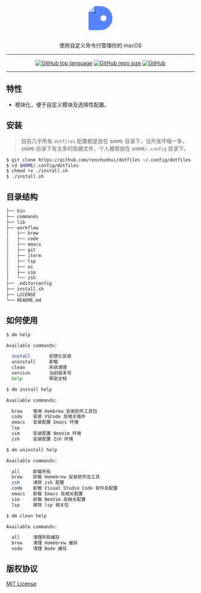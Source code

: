 <div align="center">
  <?xml version="1.0" encoding="UTF-8"?>
  <svg width="96px" height="96px" viewBox="0 0 96 96" version="1.1" xmlns="http://www.w3.org/2000/svg" xmlns:xlink="http://www.w3.org/1999/xlink">
      <g id="Pixel-2" stroke="none" stroke-width="1" fill="none" fill-rule="evenodd">
          <g id="编组" transform="translate(16.000000, 16.000000)">
              <path d="M32,0 C49.673112,0 64,14.326888 64,32 C64,49.4963809 49.9582171,63.7131276 32.5291785,63.9957129 L32,64 L4,64 C1.790861,64 2.705415e-16,62.209139 0,60 L0,16 L16,0 L32,0 Z M40,24 C35.581722,24 32,27.581722 32,32 C32,36.418278 35.581722,40 40,40 C44.418278,40 48,36.418278 48,32 C48,27.581722 44.418278,24 40,24 Z" id="形状结合" fill="#5685FF"></path>
              <polygon fill="#3558BE" points="8 8 16 0 20 20 0 16"></polygon>
              <polygon fill="#ADC7FF" points="8 8 16 0 16 16 0 16"></polygon>
          </g>
      </g>
  </svg>
  <p>使用自定义命令行管理你的 macOS</p>
</div>

- - -

<p align="center">
  <a href="https://github.com/RenChunhui/"><img alt="GitHub top language" src="https://img.shields.io/github/languages/top/renchunhui/dotfiles.svg"></a>
  <a href="https://github.com/RenChunhui/"><img alt="GitHub repo size" src="https://img.shields.io/github/repo-size/renchunhui/dotfiles"></a>
  <a href="./LICENSE"><img alt="GitHub" src="https://img.shields.io/github/license/renchunhui/dotfiles"></a>
</p>

- - -

特性
---
* 模块化，便于自定义模块及选择性配置。

安装
---

> 目前几乎所有 `dotfiles` 配置都是放在 `$HOME` 目录下，当开发环境一多，`$HOME` 目录下有太多的隐藏文件，个人推荐放在 `$HOME/.config` 目录下。

``` sh
$ git clone https://github.com/renchunhui/dotfiles ~/.config/dotfiles
$ cd $HOME/.config/dotfiles
$ chmod +x ./install.sh
$ ./install.sh
```

目录结构
---

``` bash
├── bin
├── commands
├── lib
├── workflow
│   ├── brew      
│   ├── code      
│   ├── emacs
│   ├── git
│   ├── iterm
│   ├── lsp
│   ├── os
│   ├── vim
│   └── zsh
├── .editorconfig
├── install.sh
├── LICENSE
└── README.md
```

如何使用
---

``` sh
$ dm help

Available commands:

  install       初使化安装
  uninstall     卸载
  clean         系统清理
  version       当前版本号
  help          帮助文档
```

``` sh
$ dm install help

Available commands:

  brew    使用 Hombrew 安装软件工具包
  code    安装 VSCode 及相关插件
  emacs   安装配置 Emacs 环境
  lsp
  vim     安装配置 NeoVim 环境
  zsh     安装配置 Zsh 环境
```

``` sh
$ dm uninstall help

Available commands:

  all     卸载所有
  brew    卸载 Homebrew 安装软件及工具
  zsh     清除 zsh 配置
  code    卸载 Visual Studio Code 软件及配置
  emacs   卸载 Emacs 及相关配置
  vim     卸载 NeoVim 及相关配置
  lsp     移除 lsp 相关包
```

``` sh
$ dm clean help

Available commands:

  all     清理所有缓存
  brew    清理 Homebrew 缓存
  node    清理 Node 缓存
```

版权协议
---

[MIT License](./LICENSE)
